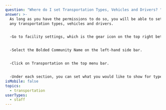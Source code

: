 ```yaml
---
question: "Where do I set Transportation Types, Vehicles and Drivers? "
answer: >-
  As long as you have the permissions to do so, you will be able to set and edit
  any transportation types, vehicles and drivers.


  -Go to facility settings, which is the gear icon on the top right between the ? and bell icons.


  -Select the Bolded Community Name on the left-hand side bar.


  -Click on Transportation on the top menu bar.


  -Under each section, you can set what you would like to show for types of transportation, vehicles and drivers by just typing it in the blank space and hitting Create. 
isMobile: false
topics:
  - transportation
userTypes:
  - staff
---
```

